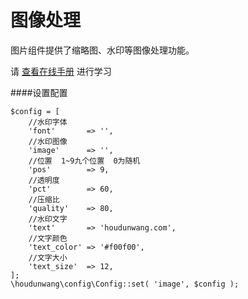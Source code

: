 # 图像处理

图片组件提供了缩略图、水印等图像处理功能。

请 [查看在线手册](http://www.kancloud.cn/houdunwang/hdphp3/215235) 进行学习

####设置配置
```
$config = [
	//水印字体
	'font'       => '',
	//水印图像
	'image'      => '',
	//位置  1~9九个位置  0为随机
	'pos'        => 9,
	//透明度
	'pct'        => 60,
	//压缩比
	'quality'    => 80,
	//水印文字
	'text'       => 'houdunwang.com',
	//文字颜色
	'text_color' => '#f00f00',
	//文字大小
	'text_size'  => 12,
];
\houdunwang\config\Config::set( 'image', $config );
```